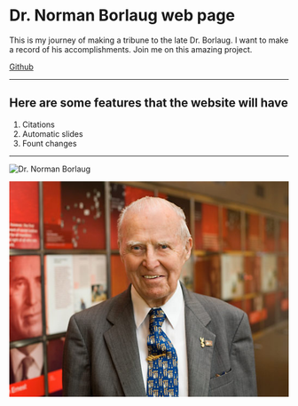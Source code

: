 # Dr. Norman Borlaug web page

This is my journey of making a tribune to the late Dr. Borlaug. I want to make a record of his accomplishments. Join me on this amazing project.

[Github](https://github.com/CrimsonsMyth/Dr.-Norman-Borlaug)

---

## Here are some features that the website will have

1. Citations
2. Automatic slides
3. Fount changes

---

![Dr. Norman Borlaug](https://www.nobelprize.org/uploads/2018/06/borlaug2_fredscenter_photo.jpg "Picture of Dr. Borlaug")

![Alttext](borlaug2_fredscenter_photo.jpg)
